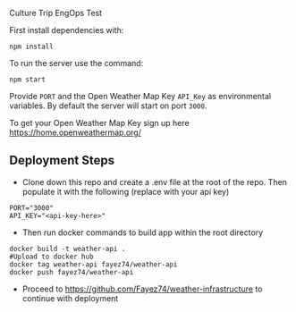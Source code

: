 Culture Trip EngOps Test

First install dependencies with: 

```
npm install
```

To run the server use the command: 
```
npm start
```

Provide `PORT` and the Open Weather Map Key `API_Key` as environmental variables.
By default the server will start on port `3000`.

To get your Open Weather Map Key sign up here https://home.openweathermap.org/

## Deployment Steps
- Clone down this repo and create a .env file at the root of the repo. Then populate it with the following (replace with your api key)

```
PORT="3000"
API_KEY="<api-key-here>"
```
- Then run docker commands to build app within the root directory
```
docker build -t weather-api .
#Upload to docker hub
docker tag weather-api fayez74/weather-api
docker push fayez74/weather-api

```
- Proceed to https://github.com/Fayez74/weather-infrastructure to continue with deployment